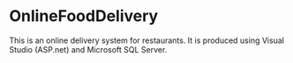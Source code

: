 # OnlineFoodDelivery
This is an online delivery system for restaurants. It is produced using Visual Studio (ASP.net) and Microsoft SQL Server. 

